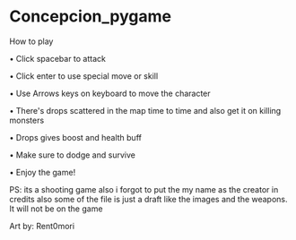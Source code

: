 # Concepcion_pygame
How to play


• Click spacebar to attack 

• Click enter to use special move or skill 

• Use Arrows keys on keyboard to move the character 

• There's drops scattered in the map time to time and also get it on killing monsters 

• Drops gives boost and health buff 

• Make sure to dodge and survive 

• Enjoy the game!


PS:
its a shooting game also i forgot to put the my name as the creator in credits 
also some of the file is just a draft like the images and the weapons. It will not be on the game 

Art by: Rent0mori


